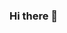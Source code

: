 ### Hi there 👋

<!--
**2yev1n/2yev1n** is a ✨ _special_ ✨ repository because its `README.md` (this file) appears on your GitHub profile.

Here are some ideas to get you started:

- 🔭 I’m currently working on ...
- 🌱 I’m currently learning ...
- 👯 I’m looking to collaborate on ...
- 🤔 I’m looking for help with ...
- 💬 Ask me about ...
- 📫 How to reach me: ...
- 😄 Pronouns: ...
- ⚡ Fun fact: ...
--

[![Top Langs](https://github-readme-stats.vercel.app/api/top-langs/?username=2yev1n&layout=compact)](https://github.com/깃허브아이디/github-readme-stats)
